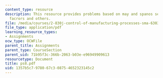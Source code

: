 ```yaml
---
content_type: resource
description: This resource provides problems based on may and spanos sections, control
  facrors and others.
file: /media/courses/2-830j-control-of-manufacturing-processes-sma-6303-spring-2008/1357b5c7978067c308754652323145c2_ps8.pdf
file_type: application/pdf
learning_resource_types:
- Assignments
ocw_type: OCWFile
parent_title: Assignments
parent_type: CourseSection
parent_uid: 71b95f3c-366b-2063-b03e-e96949909613
resourcetype: Document
title: ps8.pdf
uid: 1357b5c7-9780-67c3-0875-4652323145c2
---
```

